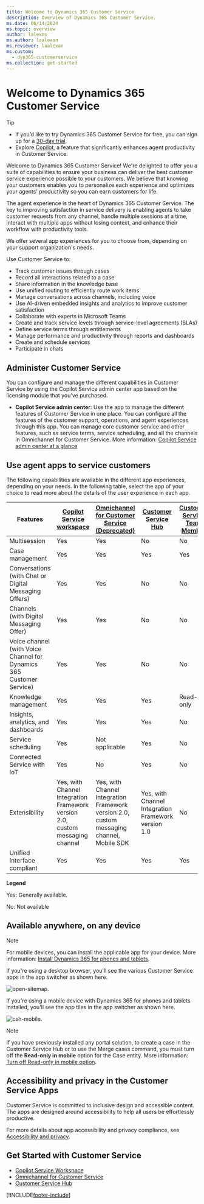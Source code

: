 ```yaml
---
title: Welcome to Dynamics 365 Customer Service
description: Overview of Dynamics 365 Customer Service.
ms.date: 06/14/2024
ms.topic: overview
author: lalexms
ms.author: laalexan
ms.reviewer: laalexan
ms.custom: 
  - dyn365-customerservice
ms.collection: get-started
---
```


# Welcome to Dynamics 365 Customer Service

> [!TIP]
> - If you’d like to try Dynamics 365 Customer Service for free, you can sign up for a [30-day trial](https://dynamics.microsoft.com/customer-service/customer-service/free-trial/).
> - Explore [Copilot](../use/use-copilot-features.md), a feature that significantly enhances agent productivity in Customer Service.

Welcome to Dynamics 365 Customer Service! We're delighted to offer you a suite of capabilities to ensure your business can deliver the best customer service experience possible to your customers. We believe that knowing your customers enables you to personalize each experience and optimizes your agents' productivity so you can earn customers for life.

The agent experience is the heart of Dynamics 365 Customer Service. The key to improving satisfaction in service delivery is enabling agents to take customer requests from any channel, handle multiple sessions at a time, interact with multiple apps without losing context, and enhance their workflow with productivity tools.  

We offer several app experiences for you to choose from, depending on your support organization's needs.

Use Customer Service to:

- Track customer issues through cases
- Record all interactions related to a case
- Share information in the knowledge base
- Use unified routing to efficiently route work items
- Manage conversations across channels, including voice
- Use AI-driven embedded insights and analytics to improve customer satisfaction
- Collaborate with experts in Microsoft Teams
- Create and track service levels through service-level agreements (SLAs)
- Define service terms through entitlements
- Manage performance and productivity through reports and dashboards
- Create and schedule services
- Participate in chats

## Administer Customer Service

You can configure and manage the different capabilities in Customer Service by using the Copilot Service admin center app based on the licensing module that you've purchased.

- **Copilot Service admin center**: Use the app to manage the different features of Customer Service in one place. You can configure all the features of the customer support, operations, and agent experiences through this app. You can manage core customer service and other features, such as service terms, service scheduling, and all the channels in Omnichannel for Customer Service. More information: [Copilot Service admin center at a glance](cs-admin-center.md)

## Use agent apps to service customers

The following capabilities are available in the different app experiences, depending on your needs. In the following table, select the app of your choice to read more about the details of the user experience in each app.

|  Features | [Copilot Service workspace](csw-overview.md) | [Omnichannel for Customer Service (Deprecated)](introduction-omnichannel.md) | [Customer Service Hub](../use/user-guide-customer-service-hub.md) | [Customer Service Team Member](customer-service-team-member.md) |
|---------------------------------------------------------------------|------------|------------|------------|------------|
| Multisession          | Yes | Yes | No | No |
| Case management  | Yes |  Yes  |  Yes  |  Yes  | 
| Conversations (with Chat or Digital Messaging Offers)  | Yes | Yes |No  | No |
| Channels (with Digital Messaging Offer)  | Yes | Yes |No  | No |
|Voice channel (with Voice Channel for Dynamics 365 Customer Service)| Yes | Yes | No  | No |
| Knowledge management  |  Yes  |  Yes  |Yes| Read-only | 
| Insights, analytics, and dashboards | Yes | Yes| Yes | No | 
| Service scheduling  | Yes | Not applicable | Yes | No | 
| Connected Service with IoT  |Yes  | No | Yes  | No |
| Extensibility  | Yes, with Channel Integration Framework version 2.0, custom messaging channel | Yes, with Channel Integration Framework version 2.0, custom messaging channel, Mobile SDK | Yes, with Channel Integration Framework version 1.0 |No | 
| Unified Interface compliant  | Yes | Yes | Yes | Yes |

**Legend**

Yes: Generally available.

No: Not available

## Available anywhere, on any device

> [!NOTE]
> For mobile devices, you can install the applicable app for your device. More information: [Install Dynamics 365 for phones and tablets](../../mobile-app/install-dynamics-365-for-phones-and-tablets.md).

If you're using a desktop browser, you'll see the various Customer Service apps in the app switcher as shown here.

![open-sitemap.](../media/open-csh-sitemap-overview.png "Customer Service Hub sitemap")

If you're using a mobile device with Dynamics 365 for phones and tablets installed, you'll see the app tiles in the app switcher as shown here.

![csh-mobile.](../media/ChooseAnApp_1.png "Customer Service Hub on mobile")


> [!NOTE]
> If you have previously installed any portal solution, to create a case in the Customer Service Hub or to use the Merge cases command, you must turn off the **Read-only in mobile** option for the Case entity. More information: [Turn off Read-only in mobile option](../../customerengagement/on-premises/customize/edit-entities.md#enable-or-disable-entity-options).

## Accessibility and privacy in the Customer Service Apps

Customer Service is committed to inclusive design and accessible content. The apps are designed around accessibility to help all users be effortlessly productive.

For more details about app accessibility and privacy compliance, see [Accessibility and privacy](../use/user-guide-customer-service-hub.md#accessibility-and-privacy).

## Get Started with Customer Service

- [Copilot Service Workspace](customer-service-workspace-system-requirements.md)
- [Omnichannel for Customer Service](introduction-omnichannel.md)
- [Customer Service Hub](../use/user-guide-customer-service-hub.md)

[!INCLUDE[footer-include](../../includes/footer-banner.md)]
